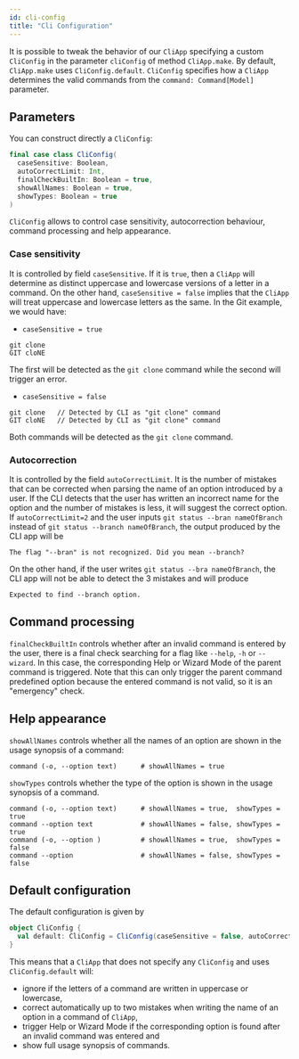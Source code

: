 ```yaml
---
id: cli-config
title: "Cli Configuration"
---
```

It is possible to tweak the behavior of our `CliApp` specifying a custom `CliConfig` in the parameter `cliConfig` of method `CliApp.make`. By default, `CliApp.make` uses `CliConfig.default`. `CliConfig` specifies how a `CliApp`
determines the valid commands from the `command: Command[Model]` parameter.

## Parameters

You can construct directly a `CliConfig`:
```scala mdoc:silent
final case class CliConfig(
  caseSensitive: Boolean,
  autoCorrectLimit: Int,
  finalCheckBuiltIn: Boolean = true,
  showAllNames: Boolean = true,
  showTypes: Boolean = true
)
```

`CliConfig` allows to control case sensitivity, autocorrection behaviour, command processing and
help appearance.
### Case sensitivity
It is controlled by field `caseSensitive`. If it is `true`, then a `CliApp` will determine as distinct uppercase and lowercase versions of a letter in a command. On the other hand, `caseSensitive = false` implies that the `CliApp` will treat uppercase and lowercase letters as the same. In the Git example, we would have:

- `caseSensitive = true`
```
git clone  
GIT cloNE
```
The first will be detected as the `git clone` command while the second will trigger an error.

- `caseSensitive = false`
```
git clone   // Detected by CLI as "git clone" command
GIT cloNE   // Detected by CLI as "git clone" command
```
Both commands will be detected as the `git clone` command.

### Autocorrection
It is controlled by the field `autoCorrectLimit`. It is the number of mistakes that can be corrected when parsing the name of an option introduced by a user. If the CLI detects that the user has written an incorrect name for the option and the number of mistakes is less, it will suggest the correct option. If `autoCorrectLimit=2` and the user inputs 
`git status --bran nameOfBranch` instead of `git status --branch nameOfBranch`, the output produced by the CLI app will be 
```
The flag "--bran" is not recognized. Did you mean --branch?
```
On the other hand, if the user writes `git status --bra nameOfBranch`, the CLI app will not be able to detect the 3 mistakes and will produce
```
Expected to find --branch option.
```


## Command processing
`finalCheckBuiltIn` controls whether after an invalid command is entered by the user, there is a final check searching for a flag like `--help`, `-h` or `--wizard`. In this case, the corresponding Help or Wizard Mode of the parent command is triggered. Note that this can only trigger the parent command predefined option because the entered command is not valid, so it is an "emergency" check.

## Help appearance
`showAllNames` controls whether all the names of an option are shown in the usage synopsis of a command:
```
command (-o, --option text)      # showAllNames = true
```
`showTypes` controls whether the type of the option is shown in the usage synopsis of a command.
```
command (-o, --option text)      # showAllNames = true,  showTypes = true
command --option text            # showAllNames = false, showTypes = true
command (-o, --option )          # showAllNames = true,  showTypes = false
command --option                 # showAllNames = false, showTypes = false
```


## Default configuration

The default configuration is given by
```scala mdoc:silent
object CliConfig {
  val default: CliConfig = CliConfig(caseSensitive = false, autoCorrectLimit = 2)
}
```
This means that a `CliApp` that does not specify any `CliConfig` and uses `CliConfig.default` will:
- ignore if the letters of a command are written in uppercase or lowercase,
- correct automatically up to two mistakes when writing the name of an option in a command of `CliApp`,
- trigger Help or Wizard Mode if the corresponding option is found after an invalid command was entered and
- show full usage synopsis of commands.

